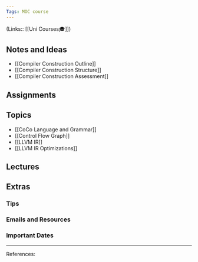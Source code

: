 ```yaml
---
Tags: MOC course
---
```

(Links:: [[Uni Courses🎓]])
## Notes and Ideas
- [[Compiler Construction Outline]]
- [[Compiler Construction Structure]]
- [[Compiler Construction Assessment]]
## Assignments
## Topics
- [[CoCo Language and Grammar]]
- [[Control Flow Graph]]
- [[LLVM IR]]
- [[LLVM IR Optimizations]]
## Lectures
## Extras
### Tips
### Emails and Resources
### Important Dates
___
References:
